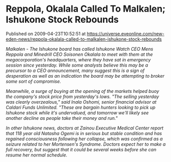 # Reppola, Okalala Called To Malkalen; Ishukone Stock Rebounds
Published on 2009-04-23T10:52:51 at https://universe.eveonline.com/new-eden-news/reppola-okalala-called-to-malkalen-ishukone-stock-rebounds

_Malkalen - The Ishukone board has called Ishukone Watch CEO Mens Reppola and Minedrill CEO Soisonen Okalala to meet with them at the megacorporation's headquarters, where they have sat in emergency session since yesterday. While some analysts believe this may be a precursor to a CEO announcement, many suggest this is a sign of desperation as well as an indication the board may be attempting to broker some sort of compromise._

_Meanwhile, a surge of buying at the opening of the markets helped buoy the company's stock price from yesterday's lows. "The selling yesterday was clearly overzealous," said Inala Oshomi, senior financial advisor at Caldari Funds Unlimited. "These are bargain hunters looking to pick up Ishukone stock while it's undervalued, and tomorrow we'll likely see another decline as people take their money and run."_

_In other Ishukone news, doctors at Zainou Executive Medical Center report that 118 year old Natasha Ogemi is in serious but stable condition and has regained consciousness following her collapse, which was confirmed as a seizure related to her Mortensen's Syndrome. Doctors expect her to make a full recovery, but suggest that it could be several weeks before she can resume her normal schedule._
